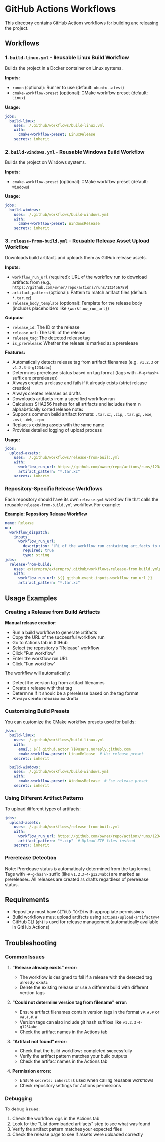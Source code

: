 # GitHub Actions Workflows

This directory contains GitHub Actions workflows for building and releasing the project.

## Workflows

### 1. `build-linux.yml` - Reusable Linux Build Workflow

Builds the project in a Docker container on Linux systems.

**Inputs:**
- `runon` (optional): Runner to use (default: `ubuntu-latest`)
- `cmake-workflow-preset` (optional): CMake workflow preset (default: `Linux`)

**Usage:**
```yaml
jobs:
  build-linux:
    uses: ./.github/workflows/build-linux.yml
    with:
      cmake-workflow-preset: LinuxRelease
    secrets: inherit
```

### 2. `build-windows.yml` - Reusable Windows Build Workflow

Builds the project on Windows systems.

**Inputs:**
- `cmake-workflow-preset` (optional): CMake workflow preset (default: `Windows`)

**Usage:**
```yaml
jobs:
  build-windows:
    uses: ./.github/workflows/build-windows.yml
    with:
      cmake-workflow-preset: WindowsRelease
    secrets: inherit
```

### 3. `release-from-build.yml` - Reusable Release Asset Upload Workflow

Downloads build artifacts and uploads them as GitHub release assets.

**Inputs:**
- `workflow_run_url` (required): URL of the workflow run to download artifacts from (e.g., `https://github.com/owner/repo/actions/runs/123456789`)
- `artifact_pattern` (optional): Pattern to match artifact files (default: `*.tar.xz`)
- `release_body_template` (optional): Template for the release body (includes placeholders like `{workflow_run_url}`)

**Outputs:**
- `release_id`: The ID of the release
- `release_url`: The URL of the release
- `release_tag`: The detected release tag
- `is_prerelease`: Whether the release is marked as a prerelease

**Features:**
- Automatically detects release tag from artifact filenames (e.g., `v1.2.3` or `v1.2.3-4-g1234abc`)
- Determines prerelease status based on tag format (tags with `-#-g<hash>` suffix are prereleases)
- Always creates a release and fails if it already exists (strict release creation)
- Always creates releases as drafts
- Downloads artifacts from a specified workflow run
- Calculates SHA256 hashes for all artifacts and includes them in alphabetically sorted release notes
- Supports common build artifact formats: `.tar.xz`, `.zip`, `.tar.gz`, `.exe`, `.msi`, `.deb`, `.rpm`
- Replaces existing assets with the same name
- Provides detailed logging of upload process

**Usage:**
```yaml
jobs:
  upload-assets:
    uses: ./.github/workflows/release-from-build.yml
    with:
      workflow_run_url: https://github.com/owner/repo/actions/runs/123456789
      artifact_pattern: "*.tar.xz"
    secrets: inherit
```

### Repository-Specific Release Workflows

Each repository should have its own `release.yml` workflow file that calls the reusable `release-from-build.yml` workflow. For example:

**Example: Repository Release Workflow**

```yaml
name: Release
on:
  workflow_dispatch:
    inputs:
      workflow_run_url:
        description: 'URL of the workflow run containing artifacts to upload'
        required: true
        type: string
jobs:
  release-from-build:
    uses: externpro/externpro/.github/workflows/release-from-build.yml@github-release
    with:
      workflow_run_url: ${{ github.event.inputs.workflow_run_url }}
      artifact_pattern: "*.tar.xz"
```

## Usage Examples

### Creating a Release from Build Artifacts

**Manual release creation:**
   - Run a build workflow to generate artifacts
   - Copy the URL of the successful workflow run
   - Go to Actions tab in GitHub
   - Select the repository's "Release" workflow
   - Click "Run workflow"
   - Enter the workflow run URL
   - Click "Run workflow"
   
The workflow will automatically:
   - Detect the version tag from artifact filenames
   - Create a release with that tag
   - Determine if it should be a prerelease based on the tag format
   - Always create releases as drafts

### Customizing Build Presets

You can customize the CMake workflow presets used for builds:

```yaml
jobs:
  build-linux:
    uses: ./.github/workflows/build-linux.yml
    with:
      email: ${{ github.actor }}@users.noreply.github.com
      cmake-workflow-preset: LinuxRelease  # Use release preset
    secrets: inherit

  build-windows:
    uses: ./.github/workflows/build-windows.yml
    with:
      cmake-workflow-preset: WindowsRelease  # Use release preset
    secrets: inherit
```

### Using Different Artifact Patterns

To upload different types of artifacts:

```yaml
jobs:
  upload-assets:
    uses: ./.github/workflows/release-from-build.yml
    with:
      workflow_run_url: https://github.com/owner/repo/actions/runs/123456789
      artifact_pattern: "*.zip"  # Upload ZIP files instead
    secrets: inherit
```

### Prerelease Detection

Note: Prerelease status is automatically determined from the tag format. Tags with `-#-g<hash>` suffix (like `v1.2.3-4-g1234abc`) are marked as prereleases. All releases are created as drafts regardless of prerelease status.

## Requirements

- Repository must have `GITHUB_TOKEN` with appropriate permissions
- Build workflows must upload artifacts using `actions/upload-artifact@v4`
- GitHub CLI (`gh`) is used for release management (automatically available in GitHub Actions)

## Troubleshooting

### Common Issues

1. **"Release already exists" error:**
   - The workflow is designed to fail if a release with the detected tag already exists
   - Delete the existing release or use a different build with different version tags

2. **"Could not determine version tag from filename" error:**
   - Ensure artifact filenames contain version tags in the format `v#.#.#` or `v#.#.#.#`
   - Version tags can also include git hash suffixes like `v1.2.3-4-g1234abc`
   - Check the artifact names in the Actions tab

3. **"Artifact not found" error:**
   - Check that the build workflows completed successfully
   - Verify the artifact pattern matches your build outputs
   - Check the artifact names in the Actions tab

4. **Permission errors:**
   - Ensure `secrets: inherit` is used when calling reusable workflows
   - Check repository settings for Actions permissions

### Debugging

To debug issues:

1. Check the workflow logs in the Actions tab
2. Look for the "List downloaded artifacts" step to see what was found
3. Verify the artifact pattern matches your expected files
4. Check the release page to see if assets were uploaded correctly
